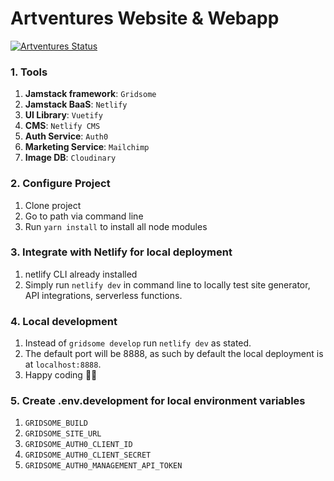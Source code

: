 # Artventures Website & Webapp

[![Artventures Status](https://api.netlify.com/api/v1/badges/537af7ed-704d-4057-9cbd-1b727804cfbe/deploy-status)](https://app.netlify.com/sites/flamboyant-stonebraker-6fe6d3/deploys)

### 1. Tools

1. __Jamstack framework__: `Gridsome`
2. __Jamstack BaaS__: `Netlify`
3. __UI Library__: `Vuetify`
4. __CMS__: `Netlify CMS`
5. __Auth Service__: `Auth0`
6. __Marketing Service__: `Mailchimp`
7. __Image DB__: `Cloudinary`

### 2. Configure Project

1. Clone project
2. Go to path via command line
3. Run `yarn install` to install all node modules

### 3. Integrate with Netlify for local deployment
1. netlify CLI already installed
2. Simply run `netlify dev` in command line to locally test site generator, API integrations, serverless functions.

### 4. Local development

1. Instead of `gridsome develop` run `netlify dev` as stated.
2. The default port will be 8888, as such by default the local deployment is at `localhost:8888`.
2. Happy coding 🎉🙌
 

### 5. Create .env.development for local environment variables

1. `GRIDSOME_BUILD`
2. `GRIDSOME_SITE_URL`
3. `GRIDSOME_AUTH0_CLIENT_ID`
4. `GRIDSOME_AUTH0_CLIENT_SECRET`
5. `GRIDSOME_AUTH0_MANAGEMENT_API_TOKEN`
